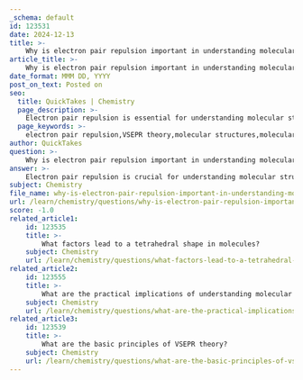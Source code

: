 ```yaml
---
_schema: default
id: 123531
date: 2024-12-13
title: >-
    Why is electron pair repulsion important in understanding molecular structures?
article_title: >-
    Why is electron pair repulsion important in understanding molecular structures?
date_format: MMM DD, YYYY
post_on_text: Posted on
seo:
  title: QuickTakes | Chemistry
  page_description: >-
    Electron pair repulsion is essential for understanding molecular structures as it underpins VSEPR theory, predicting molecular geometry, bond angles, and influencing chemical properties.
  page_keywords: >-
    electron pair repulsion,VSEPR theory,molecular structures,molecular geometry,bond angles,chemical properties,physical properties,reactivity,biochemical reactions,organic molecules,polyatomic ions
author: QuickTakes
question: >-
    Why is electron pair repulsion important in understanding molecular structures?
answer: >-
    Electron pair repulsion is crucial for understanding molecular structures because it forms the basis of the Valence Shell Electron Pair Repulsion (VSEPR) theory. This theory posits that electron pairs, whether they are involved in bonds or exist as lone pairs, repel each other due to their negative charges. As a result, they arrange themselves in a way that minimizes this repulsion, leading to specific molecular geometries.\n\nThe importance of electron pair repulsion can be summarized as follows:\n\n1. **Prediction of Molecular Geometry**: VSEPR theory allows chemists to predict the three-dimensional shape of a molecule by examining the number of bonding pairs and lone pairs around a central atom. For instance, in a molecule like methane (CH₄), which has four bonding pairs, the electron-pair geometry is tetrahedral, resulting in a corresponding molecular geometry that reflects this arrangement.\n\n2. **Determination of Bond Angles**: The arrangement of electron pairs influences the bond angles between atoms in a molecule. For example, in a molecule with only bond pairs, such as carbon dioxide (CO₂), the bond angle is 180°, while in a molecule with lone pairs, such as ammonia (NH₃), the bond angles are compressed due to the presence of a lone pair, leading to a bond angle of approximately 107°.\n\n3. **Influence on Chemical Properties**: The shape of a molecule, determined by electron pair repulsion, significantly affects its physical and chemical properties, including reactivity, boiling point, and melting point. For example, the specific shape of a molecule is critical in biological systems, where it must fit precisely into the active site of an enzyme to facilitate biochemical reactions.\n\n4. **Simplification of Complex Structures**: While VSEPR theory is a simplified model and does not account for all subtleties of molecular interactions, it provides a straightforward method for predicting the shapes of a wide variety of compounds. This is particularly useful for organic molecules and polyatomic ions, where understanding the geometry can guide further chemical analysis and applications.\n\nIn summary, electron pair repulsion is fundamental to VSEPR theory, which serves as a powerful tool for predicting molecular shapes and understanding the implications of these shapes in various chemical contexts.
subject: Chemistry
file_name: why-is-electron-pair-repulsion-important-in-understanding-molecular-structures.md
url: /learn/chemistry/questions/why-is-electron-pair-repulsion-important-in-understanding-molecular-structures
score: -1.0
related_article1:
    id: 123535
    title: >-
        What factors lead to a tetrahedral shape in molecules?
    subject: Chemistry
    url: /learn/chemistry/questions/what-factors-lead-to-a-tetrahedral-shape-in-molecules
related_article2:
    id: 123555
    title: >-
        What are the practical implications of understanding molecular shapes in chemistry?
    subject: Chemistry
    url: /learn/chemistry/questions/what-are-the-practical-implications-of-understanding-molecular-shapes-in-chemistry
related_article3:
    id: 123539
    title: >-
        What are the basic principles of VSEPR theory?
    subject: Chemistry
    url: /learn/chemistry/questions/what-are-the-basic-principles-of-vsepr-theory
---
```


&nbsp;
